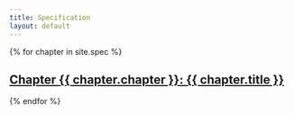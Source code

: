 ```yaml
---
title: Specification
layout: default
---
```


{% for chapter in site.spec %}

  <h2>
    <a href="{{ site.baseurl }}{{ chapter.url }}">
      Chapter {{ chapter.chapter }}: {{ chapter.title }}
    </a>
  </h2>

{% endfor %}
